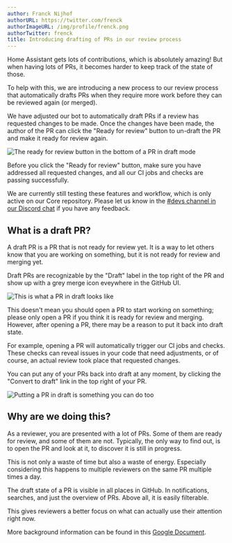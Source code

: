 ```yaml
---
author: Franck Nijhof
authorURL: https://twitter.com/frenck
authorImageURL: /img/profile/frenck.png
authorTwitter: frenck
title: Introducing drafting of PRs in our review process
---
```


Home Assistant gets lots of contributions, which is absolutely amazing! But
when having lots of PRs, it becomes harder to keep track of the state of those.

To help with this, we are introducing a new process to our review process that
automatically drafts PRs when they require more work before they can be reviewed
again (or merged).

We have adjusted our bot to automatically draft PRs if a review has requested
changes to be made. Once the changes have been made, the author of the PR can
click the "Ready for review" button to un-draft the PR and make it ready for
review again.

![The ready for review button in the bottom of a PR in draft mode](/img/en/blog/2023-02-07-introducing-PR-drafting-in-reviews/ready-for-review.png)

Before you click the "Ready for review" button, make sure you have addressed
all requested changes, and all our CI jobs and checks are passing successfully.

We are currently still testing these features and workflow, which is only active
on our Core repository. Please let us know in the 
[#devs channel in our Discord chat](https://www.home-assistant.io/join-chat)
if you have any feedback.

## What is a draft PR?

A draft PR is a PR that is not ready for review yet. It is a way to let others
know that you are working on something, but it is not ready for review and
merging yet.

Draft PRs are recognizable by the "Draft" label in the top right of the PR
and show up with a grey merge icon eveywhere in the GitHub UI.

![This is what a PR in draft looks like](/img/en/blog/2023-02-07-introducing-PR-drafting-in-reviews/pr-in-draft.png)

This doesn't mean you should open a PR to start working on something; please
only open a PR if you think it is ready for review and merging. However,
after opening a PR, there may be a reason to put it back into draft state.

For example, opening a PR will automatically trigger our CI jobs
and checks. These checks can reveal issues in your code that need adjustments,
or of course, an actual review took place that requested changes.

You can put any of your PRs back into draft at any moment, by clicking
the "Convert to draft" link in the top right of your PR.

![Putting a PR in draft is something you can do too](/img/en/blog/2023-02-07-introducing-PR-drafting-in-reviews/convert-to-draft.png)

## Why are we doing this?

As a reviewer, you are presented with a lot of PRs. Some of them are ready for
review, and some of them are not. Typically, the only way to find out, is to open
the PR and look at it, to discover it is still in progress.

This is not only a waste of time but also a waste of energy. Especially
considering this happens to multiple reviewers on the same PR multiple times
a day.

The draft state of a PR is visible in all places in GitHub. In notifications,
searches, and just the overview of PRs. Above all, it is easily filterable.

This gives reviewers a better focus on what can actually use their attention
right now.

More background information can be found in this
[Google Document](https://docs.google.com/document/d/11_x2YUmAD07JN7JMM4YIIAWVGTJsOB0UptN8hlmWFWg/edit?usp=sharing).
